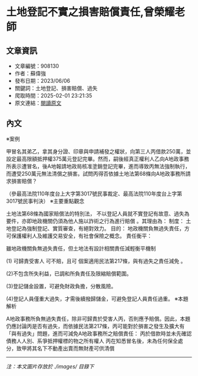 # 土地登記不實之損害賠償責任,曾榮耀老師

## 文章資訊
- 文章編號：908130
- 作者：蘇偉強
- 發布日期：2023/06/06
- 關鍵詞：土地登記、損害賠償、過失
- 爬取時間：2025-02-01 23:21:35
- 原文連結：[閱讀原文](https://real-estate.get.com.tw/Columns/detail.aspx?no=908130)

## 內文
※案例


甲冒名其弟乙，拿其身分證、印章與申請補發之權狀，向第三人丙借款250萬，並設定最高限額抵押權375萬元登記完畢。然而，嗣後經真正權利人乙向A地政事務所表示遭冒名，後A地報請地政局核准塗銷登記完畢，進而導致丙無法強制執行，而遭受250萬元無法清償之損害。試問丙得否依據土地法第68條向A地政事務所請求損害賠償？


（參最高法院110年度台上大字第3017號民事裁定、最高法院110年度台上字第3017號民事判決）
※主要重點觀念


土地法第68條為國家賠償法的特別法，
不以登記人員就不實登記有故意、過失為要件，亦即地政機關仍須為他人施以詐術之行為進行賠償
。其理由為：
制度：
土地登記為強制登記、實質審查，有絕對效力。
目的：
地政機關負無過失責任，方可保護權利人及維護交易安全，有社會保險之概念。
責任衡平：


雖地政機關負無過失責任，但土地法有設計相關責任減輕衡平機制


(1)
可歸責受害人
可不賠，且可
個案適用民法第217條，與有過失之責任減免
。


(2)不包含所失利益，已調和所負責任及限縮賠償範圍。


(3)登記儲金設置，可避免財政負擔，分散風險。


(4)登記人員僅重大過失，才需後續撥歸儲金，可避免登記人員責任過重。
※本題解析


A地政事務所負無過失責任，除非可歸責於受害人丙，否則應予賠償。因此，本題仍應討論丙是否有過失，而依據民法第217條，丙可能對於損害之發生及擴大有「與有過失」問題，進而可減免A地政事務所之賠償責任：
丙於借款時並未先確認債務人人別、系爭抵押權標的物之所有權人
丙在知悉冒名後，未為任何保全處分，致甲將其名下不動產出賣而無財產可供清償

---
*注：本文圖片存放於 ./images/ 目錄下*
